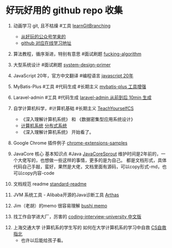 # 好玩好用的 github repo 收集

1. 动画学习 git, 且不枯燥 #工具 [learnGitBranching](https://github.com/pcottle/learnGitBranching)
    - [从好玩的公众号学来的](https://mp.weixin.qq.com/s?__biz=MzAxODQxMDM0Mw==&mid=2247484977&idx=1&sn=2c79a96aa3caf6acba22f8c0c114d676&chksm=9bd7f839aca0712f044a11e1c582cd5d413bb676de3f889dfc73dcd0be473d0756d98456dfde&scene=21#wechat_redirect)
    - [github 对应在线学习地址](https://learngitbranching.js.org/?locale=zh_CN)

21. 算法教程，循序渐进，特别有意思 #面试刷题 [fucking-algorithm](https://github.com/labuladong/fucking-algorithm)

22. 大型系统设计 #面试刷题 [system-design-primer](https://github.com/donnemartin/system-design-primer)

3. JavaScript 20年，官方中文翻译 #编程语言 [javascript 20年](https://github.com/doodlewind/jshistory-cn)

4. MyBatis-Plus #工具 #代码生成 #长期主义 [mybatis-plus 工具增强](https://github.com/baomidou/mybatis-plus.git)

41. Laravel-admin #工具 #代码生成 [laravel-admin 从前到后 10min 生成](https://github.com/z-song/laravel-admin)

5. 自学计算机科学，#计算机基础 #长期主义 [TeachYourselfCS](https://github.com/keithnull/TeachYourselfCS-CN/blob/master/TeachYourselfCS-CN.md)
    - 《深入理解计算机系统》 和 《数据密集型应用系统设计》
    - [计算机系统][1] [分布式系统][2]
    - 《深入理解计算机系统》 开始看了。

6. Google Chrome 插件例子 [chrome-extensions-samples](https://github.com/GoogleChrome/chrome-extensions-samples)
 
7. JavaCore 核心 基本知识点 #Java [JavaCoreSprout][3]
    维护时间是2年前的，一个大佬写的，也想做一些这样的事情，更多的是为自己。
    都是文档形式，具体代码自己手敲，蛮好，果然是大佬，文档里面有源码，可以copy形式-md，也可以copy内容-code

8. 文档规范 readme [standard-readme][4]

9. JVM 系统工具 - Alibaba开源的Java诊断工具 [Arthas][5]

10. Jim（老胡）的memo 很容易理解 [bushi memo][6]

11. 找工作自学进大厂，厉害的 [coding-interview-university 中文版][7]

[1]: https://github.com/keithnull/TeachYourselfCS-CN/blob/master/TeachYourselfCS-CN.md#%E8%AE%A1%E7%AE%97%E6%9C%BA%E7%B3%BB%E7%BB%9F%E7%BB%93%E6%9E%84
[2]: https://github.com/keithnull/TeachYourselfCS-CN/blob/master/TeachYourselfCS-CN.md#%E5%88%86%E5%B8%83%E5%BC%8F%E7%B3%BB%E7%BB%9F
[3]: https://github.com/crossoverJie/JCSprout
[4]: https://github.com/RichardLitt/standard-readme
[5]: https://github.com/alibaba/arthas/blob/master/README_CN.md
[6]: https://github.com/bugushi/memo
[7]: https://github.com/jwasham/coding-interview-university/blob/main/translations/README-cn.md

12. 上海交通大学 计算机系的学生写的 如何在大学计算机系的学习中自救 [CS自救指北](https://github.com/brucechin/SurviveSJTUManual)
    - 也许以后能给孩子看。